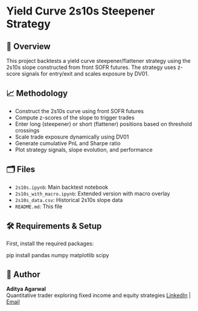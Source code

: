 # Yield Curve 2s10s Steepener Strategy

## 📌 Overview
This project backtests a yield curve steepener/flattener strategy using the 2s10s slope constructed from front SOFR futures. The strategy uses z-score signals for entry/exit and scales exposure by DV01.

## 📈 Methodology
- Construct the 2s10s curve using front SOFR futures  
- Compute z-scores of the slope to trigger trades  
- Enter long (steepener) or short (flattener) positions based on threshold crossings  
- Scale trade exposure dynamically using DV01  
- Generate cumulative PnL and Sharpe ratio  
- Plot strategy signals, slope evolution, and performance

## 🗂 Files
- `2s10s.ipynb`: Main backtest notebook  
- `2s10s_with_macro.ipynb`: Extended version with macro overlay  
- `2s10s_data.csv`: Historical 2s10s slope data  
- `README.md`: This file

## 🛠 Requirements & Setup
First, install the required packages:

pip install pandas numpy matplotlib scipy

## 👤 Author

**Aditya Agarwal**  
Quantitative trader exploring fixed income and equity strategies
[LinkedIn](https://www.linkedin.com/in/aditya3005) | [Email](adityaagarwal3000@gmail.com)
